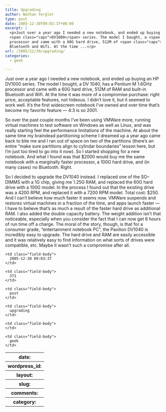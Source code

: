 ```yaml
---
title: Upgrading
author: Nathan Yergler
type: post
date: 2005-12-30T09:03:37+00:00
excerpt: |
  <p>Just over a year ago I needed a new notebook, and ended up buying an <span class="caps">HP</span>
  <span class="caps">DV1000</span> series. The model I bought, a <span class="caps">DV</span> 1040, has a Pentium M 1.6GHz
  processor and came with a 60G hard drive, 512M of <span class="caps">RAM</span> and built-in
  Bluetooth and Wifi. At the time ...</p>
url: /2005/12/30/upgrading/
categories:
  - geek

---
```

Just over a year ago I needed a new notebook, and ended up buying an <span class="caps">HP</span> <span class="caps">DV1000</span> series. The model I bought, a <span class="caps">DV</span> 1040, has a Pentium M 1.6GHz processor and came with a 60G hard drive, 512M of <span class="caps">RAM</span> and built-in Bluetooth and Wifi. At the time it was more of a compromise purchase: right price, acceptable features, not hideous. I didn’t love it, but it seemed to work well. It’s the first widescreen notebook I’ve owned and over time that’s become my favorite feature — 4:3 is so 2001.

So over the past couple months I’ve been using VMWare more, running virtual machines to test software on Windows as well as Linux, and was really starting feel the performance limitations of the machine. At about the same time my braindead partitioning scheme I dreamed up a year ago came back to bite me and I ran out of space on two of the partitions (there’s an entire “make sure partitions align to cylindar boundaries” lesson here, but I’m just too tired to go into it now). So I started shopping for a new notebook. And what I found was that $2000 would buy me the same notebook with a marginally faster processor, a 100G hard drive, and (in many cases) no Bluetooth. Right.

So I decided to upgrade the <span class="caps">DV1040</span> instead. I replaced one of the <span class="caps">SO</span>&#8211;<span class="caps">DIMMS</span> with a 1G chip, giving me 1.25G <span class="caps">RAM</span>, and replaced the 60G hard drive with a 100G model. In the process I found out that the existing drive was a 4200 <span class="caps">RPM</span>, and replaced it with a 7200 <span class="caps">RPM</span> model. Total cost: $250. And I can’t believe how much faster it seems now. VMWare suspends and restores virtual machines in a fraction of the time, and apps launch faster — I have to believe that’s as much a result of the faster hard drive as additional <span class="caps">RAM</span>. I also added the double capacity battery. The weight addition isn’t that noticeable, especially when you consider the fact that I can now get 6 hours of run time off a charge. The moral of the story, though, is that for a consumer grade, “entertainment notebook <span class="caps">PC</span>”, the Pavilion <span class="caps">DV1040</span> is incredibly easy to upgrade. The hard drive and <span class="caps">RAM</span> are easily accessible and it was relatively easy to find information on what sorts of drives were compatible, etc. Maybe it wasn’t such a compromise after all.

<table class="docutils field-list" frame="void" rules="none">
  <col class="field-name" /> <col class="field-body" /> <tr class="field">
    <th class="field-name">
      date:
    </th>

    <td class="field-body">
      2005-12-30 09:03:37
    </td>
  </tr>

  <tr class="field">
    <th class="field-name">
      wordpress_id:
    </th>

    <td class="field-body">
      371
    </td>
  </tr>

  <tr class="field">
    <th class="field-name">
      layout:
    </th>

    <td class="field-body">
      post
    </td>
  </tr>

  <tr class="field">
    <th class="field-name">
      slug:
    </th>

    <td class="field-body">
      upgrading
    </td>
  </tr>

  <tr class="field">
    <th class="field-name">
      comments:
    </th>

    <td class="field-body">
    </td>
  </tr>

  <tr class="field">
    <th class="field-name">
      category:
    </th>

    <td class="field-body">
      geek
    </td>
  </tr>
</table>